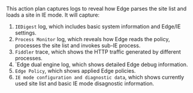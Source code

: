 This action plan captures logs to reveal how Edge parses the site list and loads a site in IE mode. It will capture:

1. `IEDigest` log, which includes basic system information and Edge/IE settings.
2. `Process Monitor` log, which reveals how Edge reads the policy, processes the site list and invokes sub-IE process.
3. `Fiddler` trace, which shows the HTTP traffic generated by different processes.
4. `Edge dual engine log, which shows detailed Edge debug information.
5. `Edge Policy`, which shows applied Edge policies.
6. `IE mode configuration and diagnostic data`, which shows currently used site list and basic IE mode disagnostic information.
